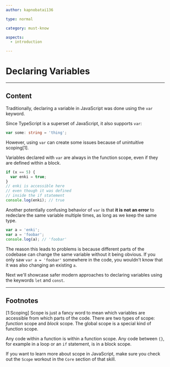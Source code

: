 ```yaml
---
author: kapnobatai136

type: normal

category: must-know

aspects:
  - introduction

---
```


# Declaring Variables

---
## Content

Traditionally, declaring a variable in JavaScript was done using the `var` keyword. 

Since TypeScript is a superset of JavaScript, it also supports `var`:

```ts
var some: string = 'thing';
```

However, using `var` can create some issues because of unintuitive scoping[1].

Variables declared with `var` are always in the function scope, even if they are defined within a block.

```ts
if (x == 5) {
  var enki = true;
}
// enki is accessible here
// even though it was defined
// inside the if statement
console.log(enki); // true
```

Another potentially confusing behavior of `var` is that **it is not an error** to redeclare the same variable multiple times, as long as we keep the same type.

```ts
var a = 'enki';
var a = 'foobar';
console.log(a); // 'foobar'
```

The reason this leads to problems is because different parts of the codebase can change the same variable without it being obvious. If you only saw `var a = 'foobar'` somewhere in the code, you wouldn't know that it was also changing an existing `a`.

Next we'll showcase safer modern approaches to declaring variables using the keywords `let` and `const`.

---
## Footnotes

[1:Scoping]
Scope is just a fancy word to mean which variables are accessible from which parts of the code. There are two types of scope: *function* scope and *block* scope. The global scope is a special kind of function scope.

Any code within a function is within a function scope. Any code between `{}`, for example in a loop or an `if` statement, is in a block scope.
 
If you want to learn more about scope in JavaScript, make sure you check out the `Scope` workout in the `Core` section of that skill.
